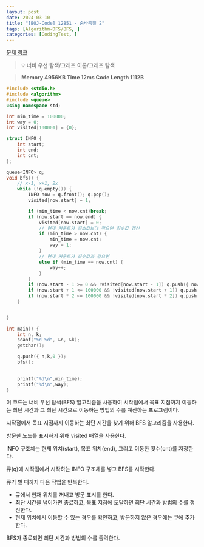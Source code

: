 ```yaml
---
layout: post
date: 2024-03-10
title: "[BOJ-Code] 12851 - 숨바꼭질 2"
tags: [Algorithm-DFS/BFS, ]
categories: [CodingTest, ]
---
```


[문제 링크](https://www.acmicpc.net/problem/12851)


> 💡 너비 우선 탐색/그래프 이론/그래프 탐색


> **Memory   4956KB                                   Time   12ms                               Code Length   1112B**


```c++
#include <stdio.h>
#include <algorithm>
#include <queue>
using namespace std;

int min_time = 100000;
int way = 0;
int visited[100001] = {0};

struct INFO {
	int start;
	int end;
	int cnt;
};

queue<INFO> q;
void bfs() {
	// x-1, x+1, 2x
	while (!q.empty()) {
		INFO now = q.front(); q.pop();
		visited[now.start] = 1;

		if (min_time < now.cnt)break;
		if (now.start == now.end) {
			visited[now.start] = 0;
			// 현재 카운트가 최소값보다 작으면 최솟값 갱신
			if (min_time > now.cnt) {
				min_time = now.cnt;
				way = 1;
			}
			// 현재 카운트가 최솟값과 같으면
			else if (min_time == now.cnt) {
				way++;
			}
		}
		if (now.start - 1 >= 0 && !visited[now.start - 1]) q.push({ now.start - 1,now.end,now.cnt + 1 });
		if (now.start + 1 <= 100000 && !visited[now.start + 1]) q.push({ now.start + 1,now.end,now.cnt + 1 });
		if (now.start * 2 <= 100000 && !visited[now.start * 2]) q.push({ now.start * 2,now.end,now.cnt + 1 });
	}


}

int main() {
	int n, k;
	scanf("%d %d", &n, &k);
	getchar();

	q.push({ n,k,0 });
	bfs();
	

	printf("%d\n",min_time);
	printf("%d\n",way);
}
```


이 코드는 너비 우선 탐색(BFS) 알고리즘을 사용하여 시작점에서 목표 지점까지 이동하는 최단 시간과 그 최단 시간으로 이동하는 방법의 수를 계산하는 프로그램이다.

시작점에서 목표 지점까지 이동하는 최단 시간을 찾기 위해 BFS 알고리즘을 사용한다.

방문한 노드를 표시하기 위해 visited 배열을 사용한다.

INFO 구조체는 현재 위치(start), 목표 위치(end), 그리고 이동한 횟수(cnt)를 저장한다.

큐(q)에 시작점에서 시작하는 INFO 구조체를 넣고 BFS를 시작한다.

큐가 빌 때까지 다음 작업을 반복한다.
- 큐에서 현재 위치를 꺼내고 방문 표시를 한다.
- 최단 시간을 넘어가면 종료하고, 목표 지점에 도달하면 최단 시간과 방법의 수를 갱신한다.
- 현재 위치에서 이동할 수 있는 경우를 확인하고, 방문하지 않은 경우에는 큐에 추가한다.

BFS가 종료되면 최단 시간과 방법의 수를 출력한다.

